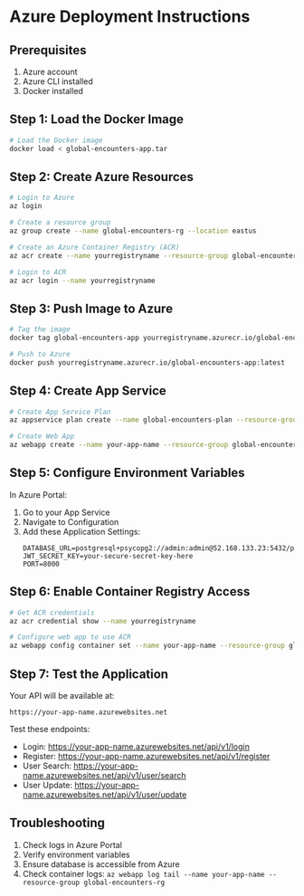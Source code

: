 # Azure Deployment Instructions

## Prerequisites

1. Azure account
2. Azure CLI installed
3. Docker installed

## Step 1: Load the Docker Image

```bash
# Load the Docker image
docker load < global-encounters-app.tar
```

## Step 2: Create Azure Resources

```bash
# Login to Azure
az login

# Create a resource group
az group create --name global-encounters-rg --location eastus

# Create an Azure Container Registry (ACR)
az acr create --name yourregistryname --resource-group global-encounters-rg --sku Basic

# Login to ACR
az acr login --name yourregistryname
```

## Step 3: Push Image to Azure

```bash
# Tag the image
docker tag global-encounters-app yourregistryname.azurecr.io/global-encounters-app:latest

# Push to Azure
docker push yourregistryname.azurecr.io/global-encounters-app:latest
```

## Step 4: Create App Service

```bash
# Create App Service Plan
az appservice plan create --name global-encounters-plan --resource-group global-encounters-rg --sku B1 --is-linux

# Create Web App
az webapp create --name your-app-name --resource-group global-encounters-rg --plan global-encounters-plan --deployment-container-image-name yourregistryname.azurecr.io/global-encounters-app:latest
```

## Step 5: Configure Environment Variables

In Azure Portal:

1. Go to your App Service
2. Navigate to Configuration
3. Add these Application Settings:
   ```
   DATABASE_URL=postgresql+psycopg2://admin:admin@52.168.133.23:5432/postgres
   JWT_SECRET_KEY=your-secure-secret-key-here
   PORT=8000
   ```

## Step 6: Enable Container Registry Access

```bash
# Get ACR credentials
az acr credential show --name yourregistryname

# Configure web app to use ACR
az webapp config container set --name your-app-name --resource-group global-encounters-rg --docker-custom-image-name yourregistryname.azurecr.io/global-encounters-app:latest --docker-registry-server-url https://yourregistryname.azurecr.io
```

## Step 7: Test the Application

Your API will be available at:

```
https://your-app-name.azurewebsites.net
```

Test these endpoints:

- Login: https://your-app-name.azurewebsites.net/api/v1/login
- Register: https://your-app-name.azurewebsites.net/api/v1/register
- User Search: https://your-app-name.azurewebsites.net/api/v1/user/search
- User Update: https://your-app-name.azurewebsites.net/api/v1/user/update

## Troubleshooting

1. Check logs in Azure Portal
2. Verify environment variables
3. Ensure database is accessible from Azure
4. Check container logs: `az webapp log tail --name your-app-name --resource-group global-encounters-rg`
